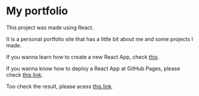 # My portfolio

This project was made using React.

It is a personal portfolio site that has a little bit about me and some projects I made.

If you wanna learn how to create a new React App, check <a href="https://reactjs.org/docs/create-a-new-react-app.html" target="_blank">this</a>.

If you wanna know how to deploy a React App at GitHub Pages, please check <a href="https://www.freecodecamp.org/news/surge-vs-github-pages-deploying-a-create-react-app-project-c0ecbf317089/" target="_blank">this link</a>.

Too check the result, please acess <a href="https://samlatavares.github.io/" target="_blank">this link</a>.